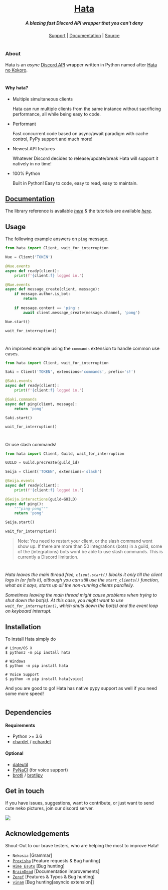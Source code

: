 <h1 align="center">
    <b><a href="https://github.com/HuyaneMatsu/hata">Hata</a></b>
</h1>

<h5 align="center">
    A blazing fast Discord API wrapper that you can't deny
</h5>

<p align="center">
    <a href="https://discord.gg/3cH2r5d">Support</a> |
    <a href="https://www.astil.dev/project/hata/docs/hata">Documentation</a> |
    <a href="https://github.com/HuyaneMatsu/hata">Source</a>
</p>

<h1></h1>

### About

Hata is an *async* [Discord API](https://discord.com/developers/docs/intro) wrapper written in Python named after
[Hata no Kokoro](https://en.touhouwiki.net/wiki/Hata_no_Kokoro).

<h1></h1>

#### Why hata?

- Multiple simultaneous clients

    Hata can run multiple clients from the same instance without sacrificing performance, all while being easy to code.

- Performant
    
    Fast concurrent code based on async/await paradigm with cache control, PyPy support and much more!

- Newest API features
    
    Whatever Discord decides to release/update/break Hata will support it natively in no time!

- 100% Python

    Built in Python! Easy to code, easy to read, easy to maintain.


## [Documentation](https://www.astil.dev/project/hata/docs/hata)

The library reference is available [*here*](https://www.astil.dev/project/hata/docs/hata) & the tutorials are
available [*here*](https://github.com/HuyaneMatsu/hata/blob/master/docs/topics/README.md).

## Usage

The following example answers on `ping` message.

```py
from hata import Client, wait_for_interruption

Nue = Client('TOKEN')

@Nue.events
async def ready(client):
    print(f'{client:f} logged in.')

@Nue.events
async def message_create(client, message):
    if message.author.is_bot:
        return
    
    if message.content == 'ping':
        await client.message_create(message.channel, 'pong')

Nue.start()

wait_for_interruption()
```
<h1></h1>

An improved example using the `commands` extension to handle common use cases.

```py
from hata import Client, wait_for_interruption

Saki = Client('TOKEN', extensions='commands', prefix='s!')

@Saki.events
async def ready(client):
    print(f'{client:f} logged in.')

@Saki.commands
async def ping(client, message):
    return 'pong'

Saki.start()

wait_for_interruption()
```
<h1></h1>

Or use slash commands!

```py
from hata import Client, Guild, wait_for_interruption

GUILD = Guild.precreate(guild_id)

Seija = Client('TOKEN', extensions='slash')

@Seija.events
async def ready(client):
    print(f'{client:f} logged in.')

@Seija.interactions(guild=GUILD)
async def ping():
    """ping-pong"""
    return 'pong'

Seija.start()

wait_for_interruption()
```

> Note: You need to restart your client, or the slash command wont show up. If there are more than 50 integrations
> (bots) in a guild, some of the (integrations) bots wont be able to use slash commands. This is currently a Discord
> limitation.

<h1></h1>

*Hata leaves the main thread free, `client.start()` blocks it only till the client logs in (or fails it), although you
can still use the `start_clients()` function, what as it says, starts up all the non-running clients parallelly.*

*Sometimes leaving the main thread might cause problems when trying to shut down the bot(s). At this case, you might
want to use `wait_for_interruption()`, which shuts down the bot(s) and the event loop on keyboard interrupt.*

## Installation

To install Hata simply do

```shell
# Linux/OS X
$ python3 -m pip install hata

# Windows
$ python -m pip install hata

# Voice Support
$ python -m pip install hata[voice]
```
And you are good to go! Hata has native pypy support as well if you need some more speed!
<h1></h1>

## Dependencies

#### Requirements

- Python >= 3.6
- [chardet](https://pypi.python.org/pypi/chardet) / [cchardet](https://pypi.org/project/cchardet/)

#### Optional

- [dateutil](https://pypi.org/project/python-dateutil/)
- [PyNaCl](https://pypi.org/project/PyNaCl/) (for voice support)
- [brotli](https://pypi.org/project/Brotli/) / [brotlipy](https://pypi.org/project/brotlipy/)

## Get in touch

If you have issues, suggestions, want to contribute, or just want to send cute neko pictures, join our discord server.

[![](https://discordapp.com/api/v9/guilds/388267636661682178/widget.png?style=banner1)](https://discord.gg/3cH2r5d)

## Acknowledgements

Shout-Out to our brave testers, who are helping the most to improve Hata!

- `Nekosia` \[Grammar\]
- [`Proxisha`](https://github.com/Technisha) \[Feature requests & Bug hunting\]
- [`Hime Esuto`](https://github.com/HimeEsuto) \[Bug hunting\]
- [`BrainDead`](https://github.com/albertopoljak) \[Documentation improvements\]
- [`Zeref`](https://github.com/Killua-Zoldyck-007) \[Features & Typos & Bug hunting\]
- [`vinam`](https://github.com/saiTama-max) \[Bug hunting\[asyncio extension\]\]
